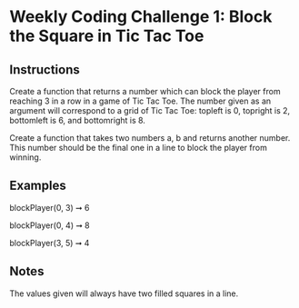 # Weekly Coding Challenge 1: Block the Square in Tic Tac Toe

## Instructions

Create a function that returns a number which can block the player from reaching 3 in a row in a game of Tic Tac Toe. The number given as an argument will correspond to a grid of Tic Tac Toe: topleft is 0, topright is 2, bottomleft is 6, and bottomright is 8.

Create a function that takes two numbers a, b and returns another number.
This number should be the final one in a line to block the player from winning.

## Examples

blockPlayer(0, 3) ➞ 6

blockPlayer(0, 4) ➞ 8

blockPlayer(3, 5) ➞ 4

## Notes

The values given will always have two filled squares in a line.
